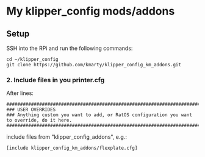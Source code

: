 # My klipper_config mods/addons

## Setup
SSH into the RPi and run the following commands:
```
cd ~/klipper_config
git clone https://github.com/kmarty/klipper_config_km_addons.git
```
### 2. Include files in you printer.cfg
After lines:
```
#############################################################################################################
### USER OVERRIDES
### Anything custom you want to add, or RatOS configuration you want to override, do it here.
#############################################################################################################
```
include files from "klipper_config_addons", e.g.:
```
[include klipper_config_km_addons/flexplate.cfg]
```
